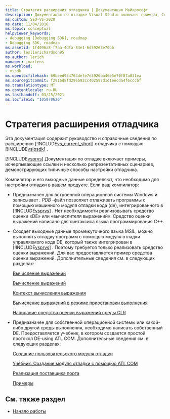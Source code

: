 ```yaml
---
title: Стратегия расширения отладчика | Документация Майкрософт
description: Документация по отладке Visual Studio включает примеры, Справочник и несколько сценариев, демонстрирующих типичные способы настройки отладчика.
ms.custom: SEO-VS-2020
ms.date: 11/04/2016
ms.topic: conceptual
helpviewer_keywords:
- debugging [Debugging SDK], roadmap
- Debugging SDK, roadmap
ms.assetid: 1f4096a8-f7aa-4dfa-84e1-6d59263e70bb
author: leslierichardson95
ms.author: lerich
manager: jmartens
ms.workload:
- vssdk
ms.openlocfilehash: 69beed934764defe7e3926ba46e5e70f87a031ea
ms.sourcegitcommit: f2916d8fd296b92cc402597d1d1eecda4f6cccbf
ms.translationtype: MT
ms.contentlocale: ru-RU
ms.lasthandoff: 03/25/2021
ms.locfileid: "105070626"
---
```

# <a name="roadmap-for-extending-the-debugger"></a>Стратегия расширения отладчика
Эта документация содержит руководство и справочные сведения по расширению [!INCLUDE[vs_current_short](../../code-quality/includes/vs_current_short_md.md)] отладчика с помощью [!INCLUDE[vsipsdk](../../extensibility/includes/vsipsdk_md.md)] .

 [!INCLUDE[vsprvs](../../code-quality/includes/vsprvs_md.md)] Документация по отладке включает примеры, исчерпывающие ссылки и несколько репрезентативных сценариев, демонстрирующих типичные способы настройки отладчика.

 Компилятор и его выходные данные определяют, что необходимо для настройки отладки в вашем продукте. Если ваш компилятор:

- Предназначен для встроенной операционной системы Windows и записывает *. PDB* -файл позволяет отлаживать программы с помощью машинного модуля отладки кода (de), интегрированного в [!INCLUDE[vsprvs](../../code-quality/includes/vsprvs_md.md)] . Нет необходимости реализовывать средство оценки «DE» или «вычислителя выражений». Средство оценки выражений написано для синтаксиса языка программирования C++.

- Создает выходные данные промежуточного языка MSIL, можно выполнять отладку программ с помощью модуля отладки управляемого кода DE, который также интегрирован в [!INCLUDE[vsprvs](../../code-quality/includes/vsprvs_md.md)] . Поэтому требуется только реализовать средство оценки выражений. Для вас предоставляется пример средства оценки выражений. Дополнительные сведения см. в следующих разделах:

   [Вычисление выражений](../../extensibility/debugger/expression-evaluation-visual-studio-debugging-sdk.md)

   [Вычисление выражений](../../extensibility/debugger/evaluating-expressions.md)

   [Контекст вычисления выражения](../../extensibility/debugger/expression-evaluation-context.md)

   [Вычисление выражений в режиме приостановки выполнения](../../extensibility/debugger/expression-evaluation-in-break-mode.md)

   [Написание средства оценки выражений среды CLR](../../extensibility/debugger/writing-a-common-language-runtime-expression-evaluator.md)

- Предназначен для собственной операционной системы или какой-либо другой среды выполнения, необходимо написать собственный DE. Предоставляется учебник, в котором создается простой протокол DE-using ATL COM. Дополнительные сведения см. в следующих разделах:

   [Создание пользовательского модуля отладки](../../extensibility/debugger/creating-a-custom-debug-engine.md)

   [Учебник. Создание модуля отладки с помощью ATL COM](/previous-versions/bb147024(v=vs.90))

   [Реализация поставщика порта](../../extensibility/debugger/implementing-a-port-supplier.md)

   [Примеры](../../extensibility/debugger/visual-studio-debugging-samples.md)

## <a name="see-also"></a>См. также раздел
- [Начало работы](../../extensibility/debugger/getting-started-with-debugger-extensibility.md)